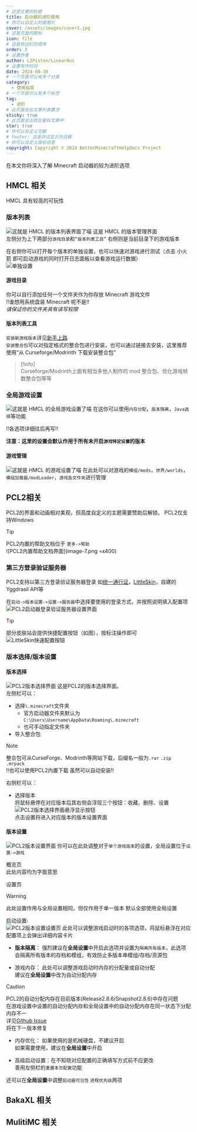 ```yaml
---
# 这是文章的标题
title: 启动器的进阶使用
# 你可以自定义封面图片
cover: /assets/images/cover1.jpg
# 这是页面的图标
icon: file
# 这是侧边栏的顺序
order: 3
# 设置作者
author: LIPiston/Linear0us
# 设置写作时间
date: 2024-08-30
# 一个页面可以有多个分类
category:
  - 使用指南
# 一个页面可以有多个标签
tag:
  - 进阶
# 此页面会在文章列表置顶
sticky: true
# 此页面会出现在星标文章中
star: true
# 你可以自定义页脚
# footer: 这是测试显示的页脚
# 你可以自定义版权信息
copyright: Copyright © 2024 BetterMinecraftHelpDocs Project
---
```


在本文你将深入了解 Minecraft 启动器的较为进阶选项

## HMCL 相关

HMCL 具有较高的可玩性

### 版本列表

![这就是 HMCL 的版本列表界面了喵](image.png)
这是 HMCL 的版本管理界面  
左侧分为上下两部分`游戏目录`和`“版本列表工具”`
右侧则是当前目录下的游戏版本

在右侧你可以打开每个版本的单独设置，也可以快速对游戏进行测试（点击 小火箭 即可启动游戏的同时打开日志面板以查看游戏运行数据）  
![单独设置](image-1.png)

#### 游戏目录

你可以自行添加任何一个文件夹作为你存放 Minecraft 游戏文件  
!!谁想用系统盘装 Minecraft 呢不是!!  
_请保证你的文件夹具有读写权限_

#### 版本列表工具

`安装新游戏版本`详见[新手上路](/get-start/)  
`安装整合包`可以对指定格式的整合包进行安装，也可以通过链接去安装，这里推荐使用“从 Curseforge/Modrinth 下载安装整合包”   
> [!info]   
> Curseforge/Modrinth上面有相当多他人制作的 mod 整合包、优化游戏帧数整合包等等

### 全局游戏设置

![这就是 HMCL 的全局游戏设置了喵](image-2.png)
在这你可以使用`内存分配`，`版本隔离`，`Java选择`等功能  

!!各选项详细往后再写!!
  
__注意：这里的设置会默认作用于所有未开启`游戏特定设置`的版本__

#### 游戏管理

![这就是 HMCL 的游戏设置了喵](image-3.png)
在此处可以对游戏的`模组/mods`，`世界/worlds`，`模组加载器/modLoader`，`游戏各文件夹`进行管理

## PCL2相关

PCL2的界面和动画相对美观，但高度自定义的主题需要赞助后解锁。 PCL2仅支持Windows    

> [!tip]
> PCL2内置的帮助文档位于 `更多->帮助`   
> ![PCL2内置帮助文档界面](image-7.png =x400)

### 第三方登录验证服务器

PCL2支持以第三方登录验证服务器登录 如[统一通行证](https://login.mc-user.com:233/account/login)，[LittleSkin](https://littleskin.cn/)，自建的Yggdrasil API等

在`启动->版本设置->设置->服务器`中选择要使用的登录方式，并按照说明填入配置项  
![PCL2启动器登录验证服务器设置界面](image-4.png)

> [!tip]
> 部分皮肤站会提供快捷配置按钮（如图），按标注操作即可   
> ![LittleSkin快速配置按钮](image-5.png)
  
### 版本选择/版本设置

#### 版本选择

![PCL2版本选择界面](image-6.png)
这是PCL2的版本选择界面。  
左侧栏可以：
- 选择`\.minecraft`文件夹  
  - 官方启动器文件夹默认为`C:\Users\Username\AppData\Roaming\.minecraft`  
  - 也可手动指定文件夹
- 导入整合包
  
> [!note]
> 整合包可从CurseForge、Modrinth等网站下载，后缀名一般为`.rar` `.zip` `.mrpack`  
> !!也可以使用PCL2内置下载 虽然可以自动安装!!

右侧栏可以：
- 选择版本  
将鼠标悬停在对应版本后其右侧会浮现三个按钮：收藏、删除、设置  
![PCL2版本选择界面悬浮显示按钮](image-8.png)  
点击设置将进入对应版本的版本设置界面  

#### 版本设置

![PCL2版本设置界面](image-9.png)
你可以在此处调整对于`单个游戏版本`的设置，全局设置位于`设置->游戏`  

概览页  
此处内容均为字面意思

设置页  
> [!warning]
> 此处设置作用与全局设置相同，但仅作用于单一版本 默认全部使用全局设置   

启动设置:   
![PCL2版本设置设置页](image-10.png)
此处可以调整游戏启动时的各项选项，将鼠标悬浮在对应配置项上会弹出详细内容卡片   
- **版本隔离**：
  强烈建议在**全局设置**中开启此选项并设置为`隔离所有版本`，此选项会隔离所有版本的存档和模组，有效防止多版本串模组/存档/资源包

- 游戏内存：
  此处可以调整游戏启动时内存的分配量或自动分配      
  建议在**全局设置**中改为自动分配内存  

> [!caution]
> PCL2的自动分配内存在目前版本(Release2.8.6/Snapshot2.8.6)中存在问题    
> 在游戏设置中设置的自动分配内存和全局设置中的自动分配内存在同一状态下分配内存不一    
> 详见[Github Issue](https://github.com/Hex-Dragon/PCL2/issues/4752)  
> 将在下一版本修复   

- 内存优化：
  如果使用的是机械硬盘，不建议开启  
  如果需要使用，建议在**全局设置**中开启  

- 高级启动设置：在不知晓对应配置的正确填写方式前不应更改    
  善用左侧栏的`重置本页配置`功能

还可以在**全局设置**中调整`启动器可见性` `进程优先级`两项  

## BakaXL 相关

## MulitiMC 相关
